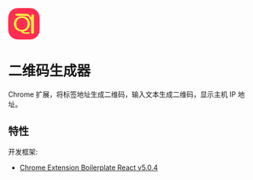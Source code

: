 <img src="src/assets/img/icon-128.png" width="64"/>

# 二维码生成器

Chrome 扩展，将标签地址生成二维码，输入文本生成二维码，显示主机 IP 地址。

## 特性

开发框架:

- [Chrome Extension Boilerplate React v5.0.4](https://github.com/lxieyang/chrome-extension-boilerplate-react)
